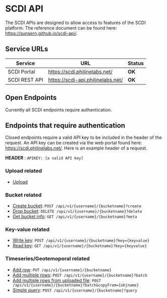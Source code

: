 # SCDI API

The SCDI APIs are designed to allow access to features of the SCDI platform. The reference document can be found here: <https://sunsern.github.io/scdi-api/>.

## Service URLs

| Service | URL    | Status |
|---------|--------|--------|
| SCDI Portal | https://scdi.philinelabs.net/ | **OK** |
| SCDI REST API | https://scdi-api.philinelabs.net/ | **OK** |


## Open Endpoints

Currently all SCDI endpoints require authentication.

## Endpoints that require authentication

Closed endpoints require a valid API key to be included in the header of the request. An API key can be created via the web portal found here: https://scdi.philinelabs.net/. Here is an example header of a request.

**HEADER** : `APIKEY: [a valid API key]`

### Upload related

- [Upload](upload/readme.md)

### Bucket related

- [Create bucket](bucket/create.md): `POST /api/v1/{username}/{bucketname}?create`
- [Drop bucket](bucket/drop.md): `DELETE /api/v1/{username}/{bucketname}?delete`
- [Get bucket info](bucket/meta.md): `GET /api/v1/{username}/{bucketname}?meta`

### Key-value related

- [Write key](keyvalue/write.md): `POST /api/v1/{username}/{bucketname}?key={keyvalue}`
- [Read key](keyvalue/read.md): `GET /api/v1/{username}/{bucketname}?key={keyvalue}`

### Timeseries/Geotemoporal related

- [Add row](timeseries/add.md): `PUT /api/v1/{username}/{bucketname}`
- [Add multiple rows](timeseries/add_multiple.md): `POST /api/v1/{username}/{bucketname}?batch`
- [Add multiple rows from uploaded file](timeseries/add_multiple_copyfrom.md): `POST /api/v1/{username}/{bucketname}?batch&copyFrom={objname}`
- [Simple query](timeseries/query.md): `POST /api/v1/{username}/{bucketname}?query`

